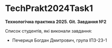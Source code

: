 ﻿# TechPrakt2024Task1
**Технологічна практика 2025. Git. Завдання №2**

Список студентів, які виконали завдання:
* Печериця Богдан Дмитрович, група ІПЗ-23-1
